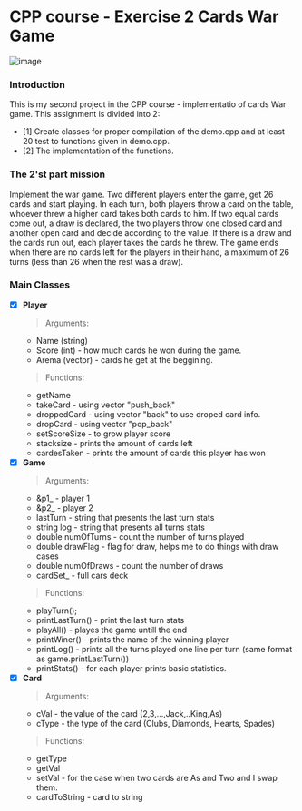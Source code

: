# CPP course - Exercise 2 Cards War Game
![image](https://user-images.githubusercontent.com/92925727/227800434-5aa567b8-2f11-42c1-a7e2-3a29d3651ec0.png)


### Introduction
This is my second project in the CPP course - implementatio of cards War game.
This assignment is divided into 2:
- [1] Create classes for proper compilation of the demo.cpp and at least 20 test to functions given in demo.cpp.
- [2] The implementation of the functions.

### The 2'st part mission
Implement the war game. Two different players enter the game, get 26 cards and start playing. In each turn, both players throw a card on the table, whoever threw a higher card takes both cards to him. If two equal cards come out, a draw is declared, the two players throw one closed card and another open card and decide according to the value. If there is a draw and the cards run out, each player takes the cards he threw. The game ends when there are no cards left for the players in their hand, a maximum of 26 turns (less than 26 when the rest was a draw).
 
### Main Classes
- [x] **Player** 
  >Arguments:
  - Name (string)
  - Score (int) - how much cards he won during the game.
  - Arema (vector) - cards he get at the beggining.
  >Functions:
  - getName
  - takeCard - using vector "push_back"
  - droppedCard - using vector "back" to use droped card info.
  - dropCard - using  vector "pop_back"
  - setScoreSize - to grow player score
  - stacksize - prints the amount of cards left
  - cardesTaken - prints the amount of cards this player has won
- [x] **Game**
  >Arguments:
  - &p1_ - player 1
  - &p2_ - player 2
  - lastTurn - string that presents the last turn stats
  - string log - string that presents all turns stats
  - double numOfTurns - count the number of turns played
  - double drawFlag - flag for draw, helps me to do things with draw cases
  - double numOfDraws - count the number of draws
  - cardSet_ - full cars deck
  >Functions:
  - playTurn();
  - printLastTurn() - print the last turn stats
  - playAll() - playes the game untill the end
  - printWiner() - prints the name of the winning player
  - printLog() - prints all the turns played one line per turn (same format as game.printLastTurn())
  - printStats() - for each player prints basic statistics.  
- [x] **Card** 
  >Arguments:
  - cVal - the value of the card (2,3,...,Jack,..King,As)
  - cType - the type of the card (Clubs, Diamonds, Hearts, Spades)
  >Functions:
  - getType
  - getVal
  - setVal - for the case when two cards are As and Two and I swap them.
  - cardToString - card to string











    








